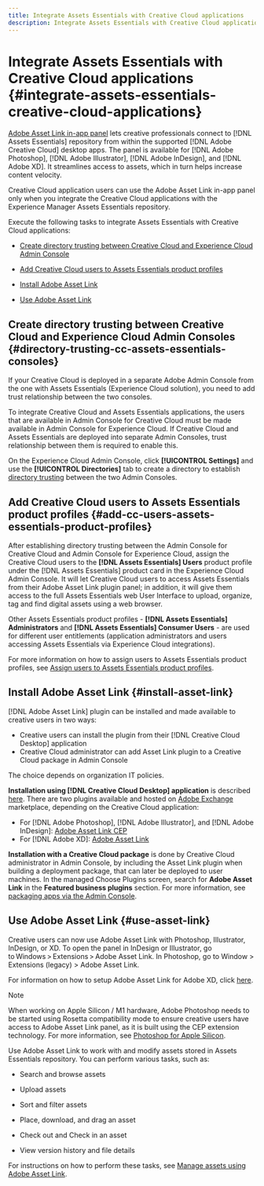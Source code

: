 ```yaml
---
title: Integrate Assets Essentials with Creative Cloud applications
description: Integrate Assets Essentials with Creative Cloud applications so that you can use Adobe Asset link in-app panel to connect to [!DNL Assets Essentials] repository from within the supported [!DNL Adobe Creative Cloud] desktop applications.
---
```

# Integrate Assets Essentials with Creative Cloud applications {#integrate-assets-essentials-creative-cloud-applications}

[Adobe Asset Link in-app panel](https://www.adobe.com/creativecloud/business/enterprise/adobe-asset-link.html) lets creative professionals connect to [!DNL Assets Essentials] repository from within the supported [!DNL Adobe Creative Cloud] desktop apps. The panel is available for [!DNL Adobe Photoshop], [!DNL Adobe Illustrator], [!DNL Adobe InDesign], and [!DNL Adobe XD]. It streamlines access to assets, which in turn helps increase content velocity.

Creative Cloud application users can use the Adobe Asset Link in-app panel only when you integrate the Creative Cloud applications with the Experience Manager Assets Essentials repository.

Execute the following tasks to integrate Assets Essentials with Creative Cloud applications:

* [Create directory trusting between Creative Cloud and Experience Cloud Admin Console](#directory-trusting-cc-assets-essentials-consoles)

* [Add Creative Cloud users to Assets Essentials product profiles](#add-cc-users-assets-essentials-product-profiles)

* [Install Adobe Asset Link](#install-asset-link)

* [Use Adobe Asset Link](#use-asset-link)

## Create directory trusting between Creative Cloud and Experience Cloud Admin Consoles {#directory-trusting-cc-assets-essentials-consoles}

If your Creative Cloud is deployed in a separate Adobe Admin Console from the one with Assets Essentials (Experience Cloud solution), you need to add trust relationship between the two consoles.

To integrate Creative Cloud and Assets Essentials applications, the users that are available in Admin Console for Creative Cloud must be made available in Admin Console for Experience Cloud. If Creative Cloud and Assets Essentials are deployed into separate Admin Consoles, trust relationship between them is required to enable this.

On the Experience Cloud Admin Console, click **[!UICONTROL Settings]** and use the **[!UICONTROL Directories]** tab to create a directory to establish [directory trusting](https://helpx.adobe.com/enterprise/using/set-up-identity.html#directory-trusting) between the two Admin Consoles.

## Add Creative Cloud users to Assets Essentials product profiles {#add-cc-users-assets-essentials-product-profiles}

After establishing directory trusting between the Admin Console for Creative Cloud and Admin Console for Experience Cloud, assign the Creative Cloud users to the **[!DNL Assets Essentials] Users** product profile under the [!DNL Assets Essentials] product card in the Experience Cloud Admin Console. It will let Creative Cloud users to access Assets Essentials from their Adobe Asset Link plugin panel; in addition, it will give them access to the full Assets Essentials web User Interface to upload, organize, tag and find digital assets using a web browser.

Other Assets Essentials product profiles - **[!DNL Assets Essentials] Administrators** and **[!DNL Assets Essentials] Consumer Users** - are used for different user entitlements (application administrators and users accessing Assets Essentials via Experience Cloud integrations).

For more information on how to assign users to Assets Essentials product profiles, see [Assign users to Assets Essentials product profiles](adminster-aem-assets-essentials.md#add-users-to-product-profiles).

## Install Adobe Asset Link {#install-asset-link}

[!DNL Adobe Asset Link] plugin can be installed and made available to creative users in two ways:

* Creative users can install the plugin from their [!DNL Creative Cloud Desktop] application
* Creative Cloud administrator can add Asset Link plugin to a Creative Cloud package in Admin Console

The choice depends on organization IT policies. 

**Installation using [!DNL Creative Cloud Desktop] application** is described [here](https://helpx.adobe.com/creative-cloud/kb/installingextensionsandaddons.html). There are two plugins available and hosted on [Adobe Exchange](https://exchange.adobe.com/) marketplace, depending on the Creative Cloud application: 

* For [!DNL Adobe Photoshop], [!DNL Adobe Illustrator], and [!DNL Adobe InDesign]: [Adobe Asset Link CEP](https://exchange.adobe.com/creativecloud.details.106875.adobe-asset-link-cep.html)
* For [!DNL Adobe XD]: [Adobe Asset Link](https://exchange.adobe.com/creativecloud/plugindetails.html/app/cc/61d229b9)

**Installation with a Creative Cloud package** is done by Creative Cloud administrator in Admin Console, by including the Asset Link plugin when building a deployment package, that can later be deployed to user machines. In the managed Choose Plugins screen, search for **Adobe Asset Link** in the **Featured business plugins** section. For more information, see [packaging apps via the Admin Console](https://helpx.adobe.com/enterprise/using/package-apps-admin-console.html).

## Use Adobe Asset Link {#use-asset-link}

Creative users can now use Adobe Asset Link with Photoshop, Illustrator, InDesign, or XD. To open the panel in InDesign or Illustrator, go to Windows > Extensions > Adobe Asset Link. In Photoshop, go to Window > Extensions (legacy) > Adobe Asset Link.

For information on how to setup Adobe Asset Link for Adobe XD, click [here](https://helpx.adobe.com/enterprise/using/adobe-asset-link-for-xd.html).

>[!NOTE]
>
>When working on Apple Silicon / M1 hardware, Adobe Photoshop needs to be started using Rosetta compatibility mode to ensure creative users have access to Adobe Asset Link panel, as it is built using the CEP extension technology. For more information, see [Photoshop for Apple Silicon](https://helpx.adobe.com/photoshop/kb/photoshop-for-apple-silicon.html).


Use Adobe Asset Link to work with and modify assets stored in Assets Essentials repository. You can perform various tasks, such as:

* Search and browse assets

* Upload assets

* Sort and filter assets

* Place, download, and drag an asset

* Check out and Check in an asset

* View version history and file details

For instructions on how to perform these tasks, see [Manage assets using Adobe Asset Link](https://helpx.adobe.com/in/enterprise/using/manage-assets-using-adobe-asset-link.html).
